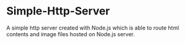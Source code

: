 # Simple-Http-Server
A simple http server created with Node.js which is able to route html contents and image files hosted on Node.js server.
